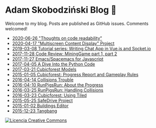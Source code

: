 # Adam Skobodziński Blog :orange_book:

Welcome to my blog. Posts are published as GitHub issues. Comments welcomed!

* [2020-06-26 "Thoughts on code readability"](https://github.com/adamskopl/blog/issues/15)
* [2020-04-17 "Multiscreen Content Display" Project](https://github.com/adamskopl/blog/issues/14)
* [2019-03-08 Tutorial series: Writing Chat App in Vue.js and Socket.io](https://github.com/adamskopl/blog/issues/13)
* [2017-11-28 Code Review: MiningGame part 1, part 2](https://github.com/adamskopl/blog/issues/12)
* [2017-11-27 Emacs/Spacemacs for Javascript](https://github.com/adamskopl/blog/issues/2)
* [2017-04-05 A Dive Into the Python Code](https://github.com/adamskopl/blog/issues/3)
* [2017-03-21 Cubicforest Models](https://github.com/adamskopl/blog/issues/6)
* [2015-01-05 Cubicforest: Progress Report and Gameplay Rules](https://github.com/adamskopl/blog/issues/7)
* [2016-04-14 Collisions Trouble](https://github.com/adamskopl/blog/issues/5)
* [2016-04-10 RunPigsRun: About the Progress](https://github.com/adamskopl/blog/issues/8)
* [2016-03-25 RunPigsRun: Handling Collisions](https://github.com/adamskopl/blog/issues/9)
* [2016-03-23 Cubicforest: Using Tiled](https://github.com/adamskopl/blog/issues/1)
* [2015-05-25 SafeDrive Project](https://github.com/adamskopl/blog/issues/10)
* [2015-01-02 Buildings Editor](https://github.com/adamskopl/blog/issues/4)
* [2015-12-23 Tangbang](https://github.com/adamskopl/blog/issues/11)

<a class="footer-link" rel="license" href="http://creativecommons.org/licenses/by/4.0/"><img alt="Licencja Creative Commons" style="border-width:0" src="https://i.creativecommons.org/l/by/4.0/80x15.png"></a>

